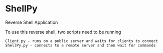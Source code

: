 # ShellPy
Reverse Shell Application

To use this reverse shell, two scripts need to be running

    Client.py - runs on a public server and waits for clients to connect
    ShellPy.py - connects to a remote server and then wait for commands
